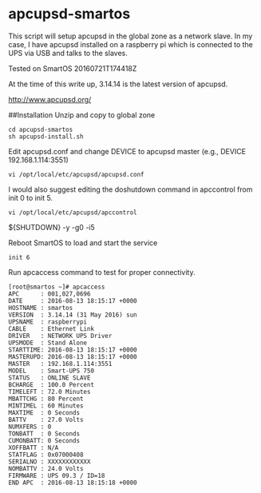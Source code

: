 # apcupsd-smartos

This script will setup apcupsd in the global zone as a network slave. In my case, I have apcupsd installed on a raspberry pi which is connected to the UPS via USB and talks to the slaves.

Tested on SmartOS 20160721T174418Z

At the time of this write up, 3.14.14 is the latest version of apcupsd.

http://www.apcupsd.org/

##Installation
Unzip and copy to global zone
```
cd apcupsd-smartos
sh apcupsd-install.sh
```
Edit apcupsd.conf and change DEVICE to apcupsd master (e.g., DEVICE 192.168.1.114:3551)
```
vi /opt/local/etc/apcupsd/apcupsd.conf
```
I would also suggest editing the doshutdown command in apccontrol from init 0 to init 5.
```
vi /opt/local/etc/apcupsd/apccontrol
```
${SHUTDOWN} -y -g0 -i5

Reboot SmartOS to load and start the service
```
init 6
```

Run apcaccess command to test for proper connectivity.
```
[root@smartos ~]# apcaccess
APC      : 001,027,0696
DATE     : 2016-08-13 18:15:17 +0000
HOSTNAME : smartos
VERSION  : 3.14.14 (31 May 2016) sun
UPSNAME  : raspberrypi
CABLE    : Ethernet Link
DRIVER   : NETWORK UPS Driver
UPSMODE  : Stand Alone
STARTTIME: 2016-08-13 18:15:17 +0000
MASTERUPD: 2016-08-13 18:15:17 +0000
MASTER   : 192.168.1.114:3551
MODEL    : Smart-UPS 750
STATUS   : ONLINE SLAVE
BCHARGE  : 100.0 Percent
TIMELEFT : 72.0 Minutes
MBATTCHG : 80 Percent
MINTIMEL : 60 Minutes
MAXTIME  : 0 Seconds
BATTV    : 27.0 Volts
NUMXFERS : 0
TONBATT  : 0 Seconds
CUMONBATT: 0 Seconds
XOFFBATT : N/A
STATFLAG : 0x07000408
SERIALNO : XXXXXXXXXXXX
NOMBATTV : 24.0 Volts
FIRMWARE : UPS 09.3 / ID=18
END APC  : 2016-08-13 18:15:18 +0000
```

